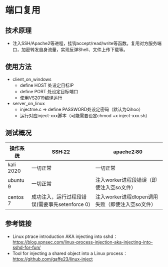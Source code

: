 # 端口复用
## 技术原理
+ 注入SSH/Apache2等进程，挂钩accept/read/write等函数。复用对方服务端口，加密转发自身流量，实现反弹Shell、文件上传下载等。
## 使用方法

+ client_on_windows
  + define HOST 处设定目标IP
  + define PORT 处设定目标端口
  + 使用VS2019编译运行
+ server_on_linux
  + injectme.c => define PASSWORD处设定密码（默认为Qihoo）
  + 运行对应inject-xxx脚本（可能需要设定chmod +x inject-xxx.sh）

## 测试概况

| 操作系统  | SSH:22                                         | apache2:80                                       |
| --------- | ---------------------------------------------- | ------------------------------------------------ |
| kali 2020 | 一切正常                                       | 一切正常                                         |
| ubuntu 9  | 一切正常                                       | 注入worker进程段错误（即使注入空so文件）         |
| centos 7  | 成功注入，运行过程段错误(需要事先setenforce 0) | 注入worker进程dlopen调用失败（即使注入空so文件） |

## 参考链接
+ Linux ptrace introduction AKA injecting into sshd：https://blog.xpnsec.com/linux-process-injection-aka-injecting-into-sshd-for-fun/  
+ Tool for injecting a shared object into a Linux process：https://github.com/gaffe23/linux-inject
